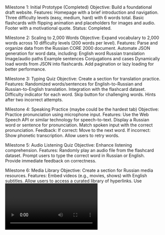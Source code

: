 Milestone 1: Initial Prototype (Completed)
Objective: Build a foundational draft website.
Features:
Homepage with a brief introduction and navigation.
Three difficulty levels (easy, medium, hard) with 6 words total.
Basic flashcards with flipping animation and placeholders for images and audio.
Footer with a motivational quote.
Status: Completed.

Milestone 2: Scaling to 2,000 Words
Objective: Expand vocabulary to 2,000 words across 10 difficulty levels (200 words per level).
Features:
Parse and organize data from the Russian CORE 2000 document.
Automate JSON generation for word data, including:
English word
Russian translation
Image/audio paths
Example sentences
Conjugations and cases
Dynamically load words from JSON into flashcards.
Add pagination or lazy loading for better performance.

Milestone 3: Typing Quiz
Objective: Create a section for translation practice.
Features:
Randomized words/sentences for English-to-Russian and Russian-to-English translation.
Integration with the flashcard dataset.
Difficulty indicator for each word.
Skip button for challenging words.
Hints after two incorrect attempts.

Milestone 4: Speaking Practice (maybe could be the hardest tab)
Objective: Practice pronunciation using microphone input.
Features:
Use the Web Speech API or similar technology for speech-to-text.
Display a Russian word or sentence for pronunciation.
Match spoken input with the correct pronunciation.
Feedback:
If correct: Move to the next word.
If incorrect: Show phonetic transcription.
Allow users to retry words.

Milestone 5: Audio Listening Quiz
Objective: Enhance listening comprehension.
Features:
Randomly play an audio file from the flashcard dataset.
Prompt users to type the correct word in Russian or English.
Provide immediate feedback on correctness.

Milestone 6: Media Library
Objective: Create a section for Russian media resources.
Features:
Embed videos (e.g., movies, shows) with English subtitles.
Allow users to access a curated library of hyperlinks.
Use <video> or <iframe> tags to display media inline.

Milestone 7: Automation Tools
Objective: Automate manual tasks to save time.
Tools/Tasks:
Python script to parse the Russian CORE 2000 PDF into structured data.
Script to fetch conjugations and declensions via APIs or algorithms.
Will do Manual audio generation
Automate image association (e.g., using Google Image Search APIs).

Milestone 8: UI/UX Enhancements
Objective: Make the website visually appealing and user-friendly.
Features:
Responsive design with CSS frameworks like Bootstrap or Tailwind.
Smooth animations and transitions.
Consistent theme with typography, colors, and layout improvements.
Interactive feedback for quizzes and flashcards.

Milestone 9: Deployment
Objective: Host the website and ensure reliability.
Tasks:
Migrate the project to a platform GitHub Pages
Optimize the site for performance (e.g., compress images, minify CSS/JS).
Add HTTPS support for secure connections.(maybe)

Milestone 10: Polish and Debug
Objective: Final touches and error handling.
Tasks:
Test across devices and browsers.
Fix edge cases and usability issues.
Add error messages for quizzes and navigation.

Milestone 11: Documentation
Objective: Provide clear instructions for users and maintainers with a README

Milestone 2: 2-3 weeks
Milestone 3: 1-2 weeks
Milestone 4: 2-3 weeks
Milestone 5: 1-2 weeks
Milestone 6: 1-2 weeks
Milestone 7: 2-3 weeks
Milestone 8: 2-3 weeks
Milestone 9: 1 week
Milestone 10: 1-2 weeks
Milestone 11: 1 week
Total: ~13-20 weeks depending on complexity and effort.(guesstimate)
